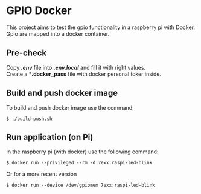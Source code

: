 # GPIO Docker
This project aims to test the gpio functionality in a raspberry pi with Docker.  
Gpio are mapped into a docker container.

## Pre-check
Copy ***.env*** file into ***.env.local*** and fill it with right values.  
Create a ***.docker_pass** file with docker personal toker inside.

## Build and push docker image
To build and push docker image use the command: 
```
$ ./build-push.sh
```

## Run application (on Pi)
In the raspberry pi (with docker) use the following command:
```
$ docker run --privileged --rm -d 7exx:raspi-led-blink
```
Or for a more recent version
```
$ docker run --device /dev/gpiomem 7exx:raspi-led-blink
```